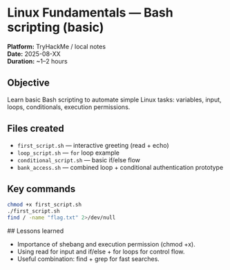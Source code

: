 # Linux Fundamentals — Bash scripting (basic)

**Platform:** TryHackMe / local notes  
**Date:** 2025-08-XX  
**Duration:** ~1–2 hours

## Objective
Learn basic Bash scripting to automate simple Linux tasks: variables, input, loops, conditionals, execution permissions.

## Files created
- `first_script.sh` — interactive greeting (read + echo)
- `loop_script.sh` — `for` loop example
- `conditional_script.sh` — basic if/else flow
- `bank_access.sh` — combined loop + conditional authentication prototype

## Key commands
```bash
chmod +x first_script.sh
./first_script.sh
find / -name "flag.txt" 2>/dev/null  
```

## Lessons learned
- Importance of shebang and execution permission (chmod +x).
- Using read for input and if/else + for loops for control flow.
- Useful combination: find + grep for fast searches.
